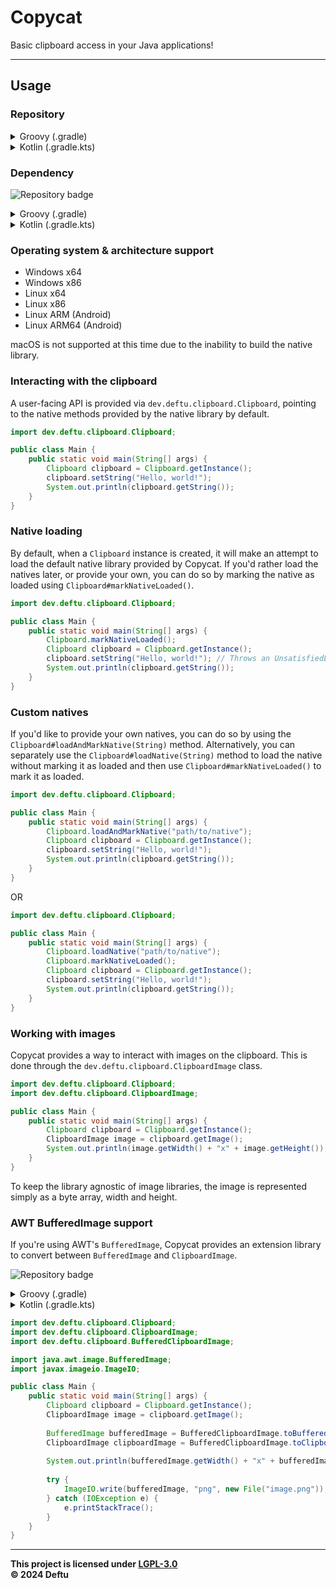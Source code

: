 # Copycat
Basic clipboard access in your Java applications!

---

## Usage

### Repository


<details>
    <summary>Groovy (.gradle)</summary>

```gradle
maven {
    name = "Deftu Releases"
    url = "https://maven.deftu.dev/releases"
}
```
</details>

<details>
    <summary>Kotlin (.gradle.kts)</summary>

```kotlin
maven(url = "https://maven.deftu.dev/releases") {
    name = "Deftu Releases"
}
```
</details>

### Dependency

![Repository badge](https://maven.deftu.dev/api/badge/latest/releases/dev/deftu/copycat?color=C33F3F&name=Copycat)

<details>
    <summary>Groovy (.gradle)</summary>

```gradle
implementation "dev.deftu:copycat:<VERSION>"
[
    "windows-x64",
    "windows-x86",
    "linux-x64",
    "linux-x86",
    "linux-arm",
    "linux-arm64"
].forEach { target ->
    runtimeOnly "dev.deftu:copycat-natives-$target:<VERSION>"
}
```

</details>

<details>
    <summary>Kotlin (.gradle.kts)</summary>

```gradle
implementation("dev.deftu:copycat:<VERSION>")
listOf(
    "windows-x64",
    "windows-x86",
    "linux-x64",
    "linux-x86",
    "linux-arm",
    "linux-arm64"
).forEach { target ->
    runtimeOnly("dev.deftu:copycat-natives-$target:<VERSION>")
}
```

</details>

### Operating system & architecture support

- Windows x64
- Windows x86
- Linux x64
- Linux x86
- Linux ARM (Android)
- Linux ARM64 (Android)

macOS is not supported at this time due to the inability to build the native library.

### Interacting with the clipboard

A user-facing API is provided via `dev.deftu.clipboard.Clipboard`, pointing to the native methods provided by the native library by default.

```java
import dev.deftu.clipboard.Clipboard;

public class Main {
    public static void main(String[] args) {
        Clipboard clipboard = Clipboard.getInstance();
        clipboard.setString("Hello, world!");
        System.out.println(clipboard.getString());
    }
}
```

### Native loading

By default, when a `Clipboard` instance is created, it will make an attempt to load the default native library provided by Copycat. If you'd rather load the natives later, or provide your own, you can do so by marking the native as loaded using `Clipboard#markNativeLoaded()`.

```java
import dev.deftu.clipboard.Clipboard;

public class Main {
    public static void main(String[] args) {
        Clipboard.markNativeLoaded();
        Clipboard clipboard = Clipboard.getInstance();
        clipboard.setString("Hello, world!"); // Throws an UnsatisfiedLinkError! There are no natives loaded.
        System.out.println(clipboard.getString());
    }
}
```

### Custom natives

If you'd like to provide your own natives, you can do so by using the `Clipboard#loadAndMarkNative(String)` method. Alternatively, you can separately use the `Clipboard#loadNative(String)` method to load the native without marking it as loaded and then use `Clipboard#markNativeLoaded()` to mark it as loaded.

```java
import dev.deftu.clipboard.Clipboard;

public class Main {
    public static void main(String[] args) {
        Clipboard.loadAndMarkNative("path/to/native");
        Clipboard clipboard = Clipboard.getInstance();
        clipboard.setString("Hello, world!");
        System.out.println(clipboard.getString());
    }
}
```

OR

```java
import dev.deftu.clipboard.Clipboard;

public class Main {
    public static void main(String[] args) {
        Clipboard.loadNative("path/to/native");
        Clipboard.markNativeLoaded();
        Clipboard clipboard = Clipboard.getInstance();
        clipboard.setString("Hello, world!");
        System.out.println(clipboard.getString());
    }
}
```

### Working with images

Copycat provides a way to interact with images on the clipboard. This is done through the `dev.deftu.clipboard.ClipboardImage` class.

```java
import dev.deftu.clipboard.Clipboard;
import dev.deftu.clipboard.ClipboardImage;

public class Main {
    public static void main(String[] args) {
        Clipboard clipboard = Clipboard.getInstance();
        ClipboardImage image = clipboard.getImage();
        System.out.println(image.getWidth() + "x" + image.getHeight());
    }
}
```

To keep the library agnostic of image libraries, the image is represented simply as a byte array, width and height.

### AWT BufferedImage support

If you're using AWT's `BufferedImage`, Copycat provides an extension library to convert between `BufferedImage` and `ClipboardImage`.

![Repository badge](https://maven.deftu.dev/api/badge/latest/releases/dev/deftu/copycat-image-awt?color=C33F3F&name=Copycat+Image+AWT)

<details>
    <summary>Groovy (.gradle)</summary>

```gradle
implementation "dev.deftu:copycat-image-awt:<VERSION>"
```

</details>

<details>
    <summary>Kotlin (.gradle.kts)</summary>

```gradle
implementation("dev.deftu:copycat-image-awt:<VERSION>")
```

</details>

```java
import dev.deftu.clipboard.Clipboard;
import dev.deftu.clipboard.ClipboardImage;
import dev.deftu.clipboard.BufferedClipboardImage;

import java.awt.image.BufferedImage;
import javax.imageio.ImageIO;

public class Main {
    public static void main(String[] args) {
        Clipboard clipboard = Clipboard.getInstance();
        ClipboardImage image = clipboard.getImage();
        
        BufferedImage bufferedImage = BufferedClipboardImage.toBufferedImage(image);
        ClipboardImage clipboardImage = BufferedClipboardImage.toClipboardImage(bufferedImage);
        
        System.out.println(bufferedImage.getWidth() + "x" + bufferedImage.getHeight());
        
        try {
            ImageIO.write(bufferedImage, "png", new File("image.png"));
        } catch (IOException e) {
            e.printStackTrace();
        }
    }
}
```

---


**This project is licensed under [LGPL-3.0][lgpl]**\
**&copy; 2024 Deftu**

[lgpl]: https://www.gnu.org/licenses/lgpl-3.0.en.html

